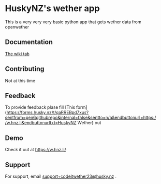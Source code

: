 
# HuskyNZ's wether app

This is a very very very basic python app that gets wether data from openwether




## Documentation

[The wiki tab](https://github.com/1codeit/wether/wiki)



## Contributing

Not at this time



## Feedback
To provide feedback plase fill [This form](https://forms.husky.nz/t/qaRREBpd7xus?sentfrom=gen6githubrepo&internal=false&sentto=n/a&endbuttonurl=https://w.hnz.li&endbuttonurltxt=HuskyNZ Wether) out

## Demo

Check it out at https://w.hnz.li/


## Support

For support, email support+codeitwether23@husky.nz .

